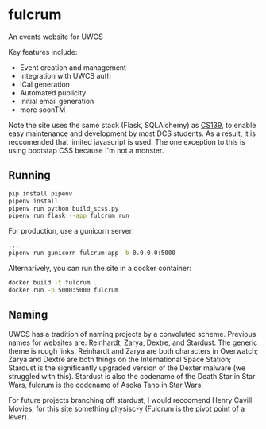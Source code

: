 # fulcrum
An events website for UWCS

Key features include:
- Event creation and management
- Integration with UWCS auth
- iCal generation
- Automated publicity
- Initial email generation
- more soonTM

Note the site uses the same stack (Flask, SQLAlchemy) as [CS139](https://warwick.ac.uk/fac/sci/dcs/teaching/modules/cs139/), to enable easy maintenance and development by most DCS students. As a result, it is reccomended that limited javascript is used. The one exception to this is using bootstap CSS because I'm not a monster.

## Running

```bash
pip install pipenv
pipenv install
pipenv run python build_scss.py
pipenv run flask --app fulcrum run
```

For production, use a gunicorn server:

```bash
...
pipenv run gunicorn fulcrum:app -b 0.0.0.0:5000
```

Alternarively, you can run the site in a docker container:

```bash
docker build -t fulcrum .
docker run -p 5000:5000 fulcrum
```

## Naming

UWCS has a tradition of naming projects by a convoluted scheme. Previous names for websites are: Reinhardt, Zarya, Dextre, and Stardust. The generic theme is rough links. Reinhardt and Zarya are both characters in Overwatch; Zarya and Dextre are both things on the International Space Station; Stardust is the significantly upgraded version of the Dexter malware (we struggled with this). Stardust is also the codename of the Death Star in Star Wars, fulcrum is the codename of Asoka Tano in Star Wars.  

For future projects branching off stardust, I would reccomend Henry Cavill Movies; for this site something physisc-y (Fulcrum is the pivot point of a lever).